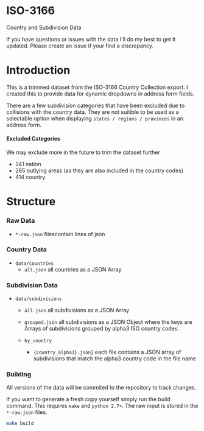 ISO-3166
===

Country and Subdivision Data

If you have questions or issues with the data I'll do my best to get it updated.
Please create an issue if your find a discrepancy.

# Introduction
This is a trimmed dataset from the ISO-3166 Country Collection export. I created this to provide data for
dynamic dropdowns in address form fields.

There are a few subdivision categories that have been excluded due to collisions with the country data.
They are not suitible to be used as a selectable option when displaying `states / regions / provinces` in an address form.

#### Excluded Categories
We may exclude more in the future to trim the dataset further
- 241 nation
- 265 outlying areas (as they are also included in the country codes)
- 414 country

# Structure
### Raw Data
- `*-raw.json` filescontain lines of json


### Country Data
- `data/countries`
  - `all.json` all countries as a JSON Array

### Subdivision Data

- `data/subdivisions`

  - `all.json` all subdivisions as a JSON Array

  - `grouped.json` all subdivisions as a JSON Object where the keys are Arrays of subdivisions grouped by alpha3 ISO country codes.

  - `by_country`
    - `{country_alpha3}.json}` each file contains a JSON array of subdivisions that match the alpha3 country code in the file name


### Building
All versions of the data will be commited to the repository to track changes.

If you want to generate a fresh copy yourself simply run the build command. This requires `make` and `python 2.7+`. The raw input is stored in the `*-raw.json` files.
```sh
make build
```
